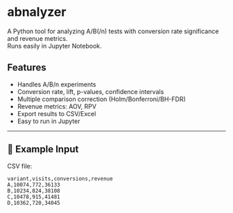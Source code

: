# abnalyzer

A Python tool for analyzing A/B(/n) tests with conversion rate significance and revenue metrics.  
Runs easily in Jupyter Notebook.

## Features
- Handles A/B/n experiments
- Conversion rate, lift, p-values, confidence intervals
- Multiple comparison correction (Holm/Bonferroni/BH-FDR)
- Revenue metrics: AOV, RPV
- Export results to CSV/Excel
- Easy to run in Jupyter
---

## 📂 Example Input
CSV file:
```csv
variant,visits,conversions,revenue
A,10074,772,36133
B,10234,824,38108
C,10478,915,41481
D,10362,720,34045

